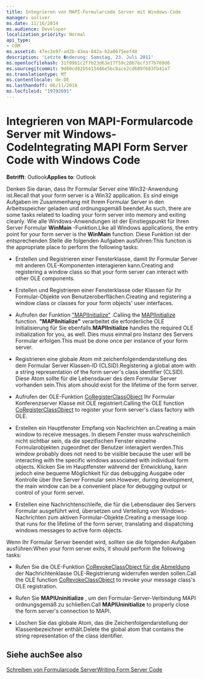 ```yaml
---
title: Integrieren von MAPI-Formularcode Server mit Windows-Code
manager: soliver
ms.date: 11/16/2014
ms.audience: Developer
localization_priority: Normal
api_type:
- COM
ms.assetid: 47ec3e97-ad2b-43ea-842a-b2a0675eef48
description: 'Letzte �nderung: Samstag, 23. Juli 2011'
ms.openlocfilehash: 31f09b1c2f7b23d63e17f59c28b7bcf377b769d6
ms.sourcegitcommit: 9d60cd82b5413446e5bc8ace2cd689f683fb41a7
ms.translationtype: MT
ms.contentlocale: de-DE
ms.lasthandoff: 06/11/2018
ms.locfileid: "19792691"
---
```

# <a name="integrating-mapi-form-server-code-with-windows-code"></a><span data-ttu-id="b9e9a-103">Integrieren von MAPI-Formularcode Server mit Windows-Code</span><span class="sxs-lookup"><span data-stu-id="b9e9a-103">Integrating MAPI Form Server Code with Windows Code</span></span>

  
  
<span data-ttu-id="b9e9a-104">**Betrifft**: Outlook</span><span class="sxs-lookup"><span data-stu-id="b9e9a-104">**Applies to**: Outlook</span></span> 
  
<span data-ttu-id="b9e9a-105">Denken Sie daran, dass Ihr Formular Server eine Win32-Anwendung ist.</span><span class="sxs-lookup"><span data-stu-id="b9e9a-105">Recall that your form server is a Win32 application.</span></span> <span data-ttu-id="b9e9a-106">Es sind einige Aufgaben im Zusammenhang mit Ihrem Formular Server in den Arbeitsspeicher geladen und ordnungsgemäß beendet.</span><span class="sxs-lookup"><span data-stu-id="b9e9a-106">As such, there are some tasks related to loading your form server into memory and exiting cleanly.</span></span> <span data-ttu-id="b9e9a-107">Wie alle Windows-Anwendungen ist der Einstiegspunkt für Ihren Server Formular **WinMain** -Funktion.</span><span class="sxs-lookup"><span data-stu-id="b9e9a-107">Like all Windows applications, the entry point for your form server is the **WinMain** function.</span></span> <span data-ttu-id="b9e9a-108">Diese Funktion ist der entsprechenden Stelle die folgenden Aufgaben ausführen:</span><span class="sxs-lookup"><span data-stu-id="b9e9a-108">This function is the appropriate place to perform the following tasks:</span></span> 
  
- <span data-ttu-id="b9e9a-109">Erstellen und Registrieren einer Fensterklasse, damit Ihr Formular Server mit anderen OLE-Komponenten interagieren kann.</span><span class="sxs-lookup"><span data-stu-id="b9e9a-109">Creating and registering a window class so that your form server can interact with other OLE components.</span></span>
    
- <span data-ttu-id="b9e9a-110">Erstellen und Registrieren einer Fensterklasse oder Klassen für Ihr Formular-Objekte von Benutzeroberflächen.</span><span class="sxs-lookup"><span data-stu-id="b9e9a-110">Creating and registering a window class or classes for your form objects' user interfaces.</span></span>
    
- <span data-ttu-id="b9e9a-111">Aufrufen der Funktion ["MAPIInitialize"](mapiinitialize.md) .</span><span class="sxs-lookup"><span data-stu-id="b9e9a-111">Calling the [MAPIInitialize](mapiinitialize.md) function.</span></span> <span data-ttu-id="b9e9a-112">**"MAPIInitialize"** verarbeitet die erforderliche OLE Initialisierung für Sie ebenfalls.</span><span class="sxs-lookup"><span data-stu-id="b9e9a-112">**MAPIInitialize** handles the required OLE initialization for you, as well.</span></span> <span data-ttu-id="b9e9a-113">Dies muss einmal pro Instanz des Servers Formular erfolgen.</span><span class="sxs-lookup"><span data-stu-id="b9e9a-113">This must be done once per instance of your form server.</span></span> 
    
- <span data-ttu-id="b9e9a-114">Registrieren eine globale Atom mit zeichenfolgendendarstellung des dem Formular Server Klassen-ID (CLSID).</span><span class="sxs-lookup"><span data-stu-id="b9e9a-114">Registering a global atom with a string representation of the form server's class identifier (CLSID).</span></span> <span data-ttu-id="b9e9a-115">Diese Atom sollte für die Lebensdauer des dem Formular Server vorhanden sein.</span><span class="sxs-lookup"><span data-stu-id="b9e9a-115">This atom should exist for the lifetime of the form server.</span></span>
    
- <span data-ttu-id="b9e9a-116">Aufrufen der OLE-Funktion [CoRegisterClassObject](http://msdn.microsoft.com/de-de/library/ms693407.aspx) Ihr Formular Konferenzserver Klasse mit OLE registriert.</span><span class="sxs-lookup"><span data-stu-id="b9e9a-116">Calling the OLE function [CoRegisterClassObject](http://msdn.microsoft.com/de-de/library/ms693407.aspx) to register your form server's class factory with OLE.</span></span> 
    
- <span data-ttu-id="b9e9a-117">Erstellen ein Hauptfenster Empfang von Nachrichten an.</span><span class="sxs-lookup"><span data-stu-id="b9e9a-117">Creating a main window to receive messages.</span></span> <span data-ttu-id="b9e9a-118">In diesem Fenster muss wahrscheinlich nicht sichtbar sein, da die spezifischen Fenster einzelne Formularobjekten zugeordnet der Benutzer interagiert werden.</span><span class="sxs-lookup"><span data-stu-id="b9e9a-118">This window probably does not need to be visible because the user will be interacting with the specific windows associated with individual form objects.</span></span> <span data-ttu-id="b9e9a-119">Klicken Sie im Hauptfenster während der Entwicklung, kann jedoch eine bequeme Möglichkeit für das debugging Ausgabe oder Kontrolle über Ihre Server Formular sein.</span><span class="sxs-lookup"><span data-stu-id="b9e9a-119">However, during development, the main window can be a convenient place for debugging output or control of your form server.</span></span>
    
- <span data-ttu-id="b9e9a-120">Erstellen eine Nachrichtenschleife, die für die Lebensdauer des Servers Formular ausgeführt wird, übersetzen und Verteilung von Windows-Nachrichten zum aktiven Formular-Objekte.</span><span class="sxs-lookup"><span data-stu-id="b9e9a-120">Creating a message loop that runs for the lifetime of the form server, translating and dispatching windows messages to active form objects.</span></span>
    
<span data-ttu-id="b9e9a-121">Wenn Ihr Formular Server beendet wird, sollten sie die folgenden Aufgaben ausführen:</span><span class="sxs-lookup"><span data-stu-id="b9e9a-121">When your form server exits, it should perform the following tasks:</span></span>
  
- <span data-ttu-id="b9e9a-122">Rufen Sie die OLE-Funktion [CoRevokeClassObject für die Abmeldung](http://msdn.microsoft.com/de-de/library/ms688650%28VS.85%29.aspx) der Nachrichtenklasse OLE-Registrierung widerrufen werden sollen.</span><span class="sxs-lookup"><span data-stu-id="b9e9a-122">Call the OLE function [CoRevokeClassObject](http://msdn.microsoft.com/de-de/library/ms688650%28VS.85%29.aspx) to revoke your message class's OLE registration.</span></span> 
    
- <span data-ttu-id="b9e9a-123">Rufen Sie **MAPIUninitialize** , um den Formular-Server-Verbindung MAPI ordnungsgemäß zu schließen.</span><span class="sxs-lookup"><span data-stu-id="b9e9a-123">Call **MAPIUninitialize** to properly close the form server's connection to MAPI.</span></span> 
    
- <span data-ttu-id="b9e9a-124">Löschen Sie das globale Atom, das die Zeichenfolgendarstellung der Klassenbezeichner enthält.</span><span class="sxs-lookup"><span data-stu-id="b9e9a-124">Delete the global atom that contains the string representation of the class identifier.</span></span>
    
## <a name="see-also"></a><span data-ttu-id="b9e9a-125">Siehe auch</span><span class="sxs-lookup"><span data-stu-id="b9e9a-125">See also</span></span>



[<span data-ttu-id="b9e9a-126">Schreiben von Formularcode Server</span><span class="sxs-lookup"><span data-stu-id="b9e9a-126">Writing Form Server Code</span></span>](writing-form-server-code.md)

